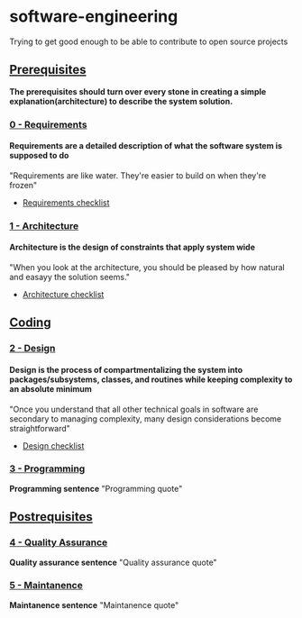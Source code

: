 # software-engineering

Trying to get good enough to be able to contribute to open source projects

## [**Prerequisites**](./PREREQUISITES.md)

**The prerequisites should turn over every stone in creating a simple explanation(architecture) to describe the system solution.**

### [**0 - Requirements**](./requirements/README.md)

#### Requirements are a detailed description of what the software system is supposed to do

"Requirements are like water. They're easier to build on when they're frozen"

* [Requirements checklist](./requirements/CC_CHECKLIST.md)

### [**1 - Architecture**](./architecture/README.md)

#### Architecture is the design of constraints that apply system wide

"When you look at the architecture, you should be pleased by how natural and easayy the solution seems."

* [Architecture checklist](./architecture/CC_CHECKLIST.md)

## [Coding](../idk.yet)

### [**2 - Design**](./design/README.md)

#### Design is the process of compartmentalizing the system into packages/subsystems, classes, and routines while keeping complexity to an absolute minimum

"Once you understand that all other technical goals in software are secondary to managing complexity, many design considerations become straightforward"

* [Design checklist](./design/CC_CHECKLIST.md)

### [**3 - Programming**](./programming/README.md)

**Programming sentence**
"Programming quote"

## [**Postrequisites**](../idk.yet)

### [**4 - Quality Assurance**](./quality_assurance/README.md)

**Quality assurance sentence**
"Quality assurance quote"

### [**5 - Maintanence**](./maintanence/README.md)

**Maintanence sentence**
"Maintanence quote"
